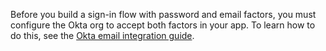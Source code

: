 Before you build a sign-in flow with password and email factors, you must configure the Okta org to accept both factors in your app. To learn how to do this, see the [Okta email integration guide](/docs/guides/authenticators-okta-email/aspnet/main/#update-configurations).
